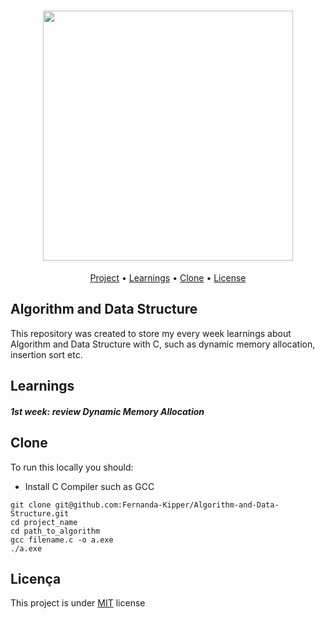 <h1 align="center"><img align="center" src="./public/images/logoDark.svg" width="400"></h1>

<p align="center">
 <a href="#project">Project</a> •
 <a href="#algorithms">Learnings<a> •
 <a href="#clone">Clone</a> •
 <a href="#license">License</a>
</p>

<h2 id="project" >Algorithm and Data Structure</h2>

This repository was created to store my every week learnings about Algorithm and Data Structure with C, such as dynamic memory allocation, insertion sort etc.

<h2 id="algorithms">Learnings</h2>

<h5>1st week: review Dynamic Memory Allocation</h5>

<h2 id="clone" >Clone</h2>

To run this locally you should:

- Install C Compiler such as GCC 

```
git clone git@github.com:Fernanda-Kipper/Algorithm-and-Data-Structure.git
cd project_name
cd path_to_algorithm
gcc filename.c -o a.exe
./a.exe
```

<h2 id="license">Licença</h2>

This project is under [MIT](LICENSE) license



